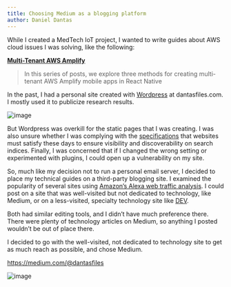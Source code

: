 ```yaml
---
title: Choosing Medium as a blogging platform
author: Daniel Dantas
---
```


While I created a MedTech IoT project, I wanted to write guides about AWS cloud issues I was solving, like the following:

**[Multi-Tenant AWS Amplify](https://medium.com/@dantasfiles/multi-tenant-aws-amplify-cc3252c4def4)**
> In this series of posts, we explore three methods for creating multi-tenant AWS Amplify mobile apps in React Native

In the past, I had a personal site created with [Wordpress](https://wordpress.org/) at dantasfiles.com. I mostly used it to publicize research results. 

![image](https://github.com/user-attachments/assets/83232db2-6c1f-4144-86cf-379d2cd7f299)

But Wordpress was overkill for the static pages that I was creating. I was also unsure whether I was complying with the [specifications](https://developers.google.com/search/docs) that websites must satisfy these days to ensure visibility and discoverability on search indices. Finally, I was concerned that if I changed the wrong setting or experimented with plugins, I could open up a vulnerability on my site.

So, much like my decision not to run a personal email server, I decided to place my technical guides on a third-party blogging site. I examined the popularity of several sites using [Amazon’s Alexa web traffic analysis](https://en.wikipedia.org/wiki/Alexa_Internet). I could post on a site that was well-visited but not dedicated to technology, like Medium, or on a less-visited, specialty technology site like [DEV](https://dev.to/). 

Both had similar editing tools, and I didn’t have much preference there. There were plenty of technology articles on Medium, so anything I posted wouldn’t be out of place there.

I decided to go with the well-visited, not dedicated to technology site to get as much reach as possible, and chose Medium.

<https://medium.com/@dantasfiles>

![image](https://github.com/user-attachments/assets/7164fcad-8985-4629-82b9-386d73d1dd64)

